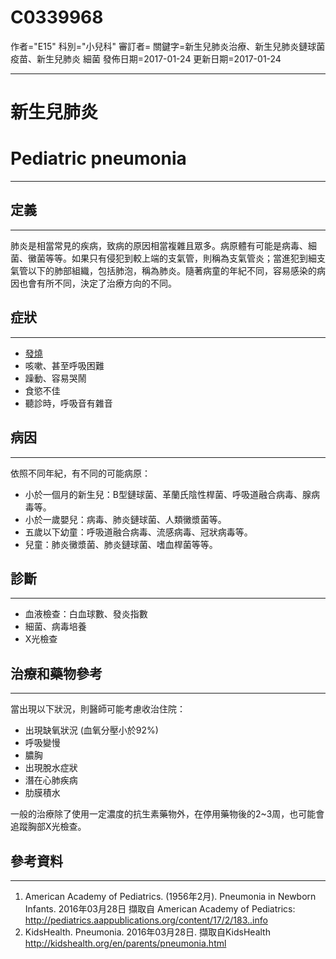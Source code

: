 # C0339968
作者="E15"
科別="小兒科"
審訂者=
關鍵字=新生兒肺炎治療、新生兒肺炎鏈球菌疫苗、新生兒肺炎 細菌
發佈日期=2017-01-24
更新日期=2017-01-24

----------
# 新生兒肺炎
# Pediatric pneumonia
----------
## 定義
----------

肺炎是相當常見的疾病，致病的原因相當複雜且眾多。病原體有可能是病毒、細菌、黴菌等等。如果只有侵犯到較上端的支氣管，則稱為支氣管炎；當進犯到細支氣管以下的肺部組織，包括肺泡，稱為肺炎。隨著病童的年紀不同，容易感染的病因也會有所不同，決定了治療方向的不同。

## 症狀
----------
- [發燒](C0015967)
- 咳嗽、甚至呼吸困難
- 躁動、容易哭鬧
- 食慾不佳
- 聽診時，呼吸音有雜音
## 病因
----------

依照不同年紀，有不同的可能病原：

- 小於一個月的新生兒：B型鏈球菌、革蘭氏陰性桿菌、呼吸道融合病毒、腺病毒等。
- 小於一歲嬰兒：病毒、肺炎鏈球菌、人類黴漿菌等。
- 五歲以下幼童：呼吸道融合病毒、流感病毒、冠狀病毒等。
- 兒童：肺炎黴漿菌、肺炎鏈球菌、嗜血桿菌等等。
## 診斷
----------
- 血液檢查：白血球數、發炎指數
- 細菌、病毒培養
- X光檢查
## 治療和藥物參考
----------

當出現以下狀況，則醫師可能考慮收治住院：

- 出現缺氧狀況 (血氧分壓小於92%) 
- 呼吸變慢
- 膿胸
- 出現脫水症狀
- 潛在心肺疾病
- 肋膜積水

一般的治療除了使用一定濃度的抗生素藥物外，在停用藥物後的2~3周，也可能會追蹤胸部X光檢查。 

## 參考資料
----------
1. American Academy of Pediatrics. (1956年2月). Pneumonia in Newborn Infants. 2016年03月28日 擷取自 American Academy of Pediatrics: http://pediatrics.aappublications.org/content/17/2/183..info
2. KidsHealth. Pneumonia. 2016年03月28日. 擷取自KidsHealth http://kidshealth.org/en/parents/pneumonia.html

